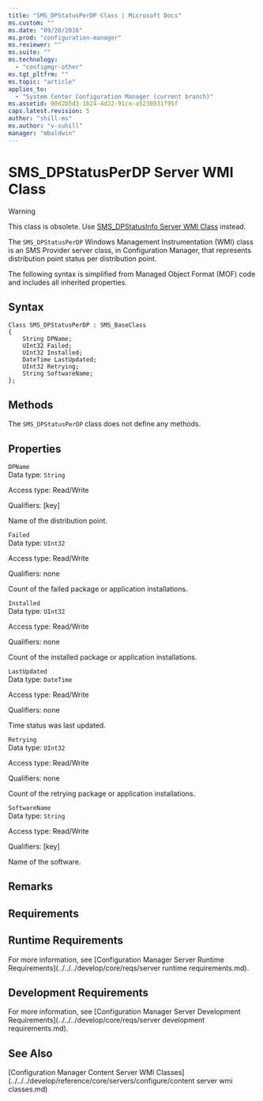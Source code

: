 ```yaml
---
title: "SMS_DPStatusPerDP Class | Microsoft Docs"
ms.custom: ""
ms.date: "09/20/2016"
ms.prod: "configuration-manager"
ms.reviewer: ""
ms.suite: ""
ms.technology:
  - "configmgr-other"
ms.tgt_pltfrm: ""
ms.topic: "article"
applies_to:
  - "System Center Configuration Manager (current branch)"
ms.assetid: 00d2b5d3-1b24-4d22-91ce-a5238931f95f
caps.latest.revision: 5
author: "shill-ms"
ms.author: "v-suhill"
manager: "mbaldwin"
---
```

# SMS_DPStatusPerDP Server WMI Class
> [!WARNING]
>  This class is obsolete. Use [SMS_DPStatusInfo Server WMI Class](../../../develop/reference/core/servers/configure/sms_dpstatusinfo-server-wmi-class.md) instead.  

 The `SMS_DPStatusPerDP` Windows Management Instrumentation (WMI) class is an SMS Provider server class, in Configuration Manager, that represents distribution point status per distribution point.  

 The following syntax is simplified from Managed Object Format (MOF) code and includes all inherited properties.  

## Syntax  

```  
Class SMS_DPStatusPerDP : SMS_BaseClass  
{  
    String DPName;  
    UInt32 Failed;  
    UInt32 Installed;  
    DateTime LastUpdated;  
    UInt32 Retrying;  
    String SoftwareName;  
};  
```  

## Methods  
 The `SMS_DPStatusPerDP` class does not define any methods.  

## Properties  
 `DPName`  
 Data type: `String`  

 Access type: Read/Write  

 Qualifiers: [key]  

 Name of the distribution point.  

 `Failed`  
 Data type: `UInt32`  

 Access type: Read/Write  

 Qualifiers: none  

 Count of the failed package or application installations.  

 `Installed`  
 Data type: `UInt32`  

 Access type: Read/Write  

 Qualifiers: none  

 Count of the installed package or application installations.  

 `LastUpdated`  
 Data type: `DateTime`  

 Access type: Read/Write  

 Qualifiers: none  

 Time  status was last updated.  

 `Retrying`  
 Data type: `UInt32`  

 Access type: Read/Write  

 Qualifiers: none  

 Count of the retrying package or application installations.  

 `SoftwareName`  
 Data type: `String`  

 Access type: Read/Write  

 Qualifiers: [key]  

 Name of the software.  

## Remarks  

## Requirements  

## Runtime Requirements  
 For more information, see [Configuration Manager Server Runtime Requirements](../../../develop/core/reqs/server runtime requirements.md).  

## Development Requirements  
 For more information, see [Configuration Manager Server Development Requirements](../../../develop/core/reqs/server development requirements.md).  

## See Also  
 [Configuration Manager Content Server WMI Classes](../../../develop/reference/core/servers/configure/content server wmi classes.md)

